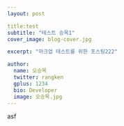 ```yaml
---
layout: post

title:test 
subtitle: "테스트 승목1"
cover_image: blog-cover.jpg

excerpt: "마크업 테스트를 위한 포스팅222"

author:
  name: 오승목
  twitter: rangken
  gplus: 1234
  bio: Developer
  image: 오승목.jpg
---
```


asf


